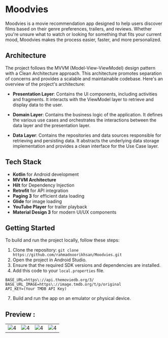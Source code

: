# Moodvies
Moodvies is a movie recommendation app designed to help users discover films based on their genre preferences, trailers, and reviews. Whether you're unsure what to watch or looking for something that fits your current mood, Moodvies makes the process easier, faster, and more personalized.

## Architecture
The project follows the MVVM (Model-View-ViewModel) design pattern with a Clean Architecture approach. This architecture promotes separation of concerns and provides a scalable and maintainable codebase. Here's an overview of the project's architecture:

- **Presentation Layer**: Contains the UI components, including activities and fragments. It interacts with the ViewModel layer to retrieve and display data to the user.

- **Domain Layer**: Contains the business logic of the application. It defines the various use cases and orchestrates the interactions between the data layer and the presentation layer.

- **Data Layer**: Contains the repositories and data sources responsible for retrieving and persisting data. It abstracts the underlying data storage implementation and provides a clean interface for the Use Case layer.

## Tech Stack

- **Kotlin** for Android development
- **MVVM Architecture**
- **Hilt** for Dependency Injection
- **Retrofit** for API integration
- **Paging 3** for efficient data loading
- **Glide** for image loading
- **YouTube Player** for trailer playback
- **Material Design 3** for modern UI/UX components

## Getting Started
To build and run the project locally, follow these steps:

1. Clone the repository: `git clone https://github.com/rahmadnoorikhsan/Moodvies.git`
2. Open the project in Android Studio.
3. Ensure that the required SDK versions and dependencies are installed.
5. Add this code to your `local.properties` file.
```
BASE_URL=https\://api.themoviedb.org/3/
BASE_URL_IMAGE=https\://image.tmdb.org/t/p/original
API_KEY=(Your TMDB API Key)
```
7. Build and run the app on an emulator or physical device.

## Preview :
<table>
    <tr>
        <td><img src="screenshot/home.jpg" align="center" alt="4"</td>
        <td><img src="screenshot/detail.jpg" align="center" alt="4"</td>
        <td><img src="screenshot/now playing.jpg" align="center" alt="4"</td>
        <td><img src="screenshot/now playing.jpg" align="center" alt="4"</td>
    </tr>
<table>
